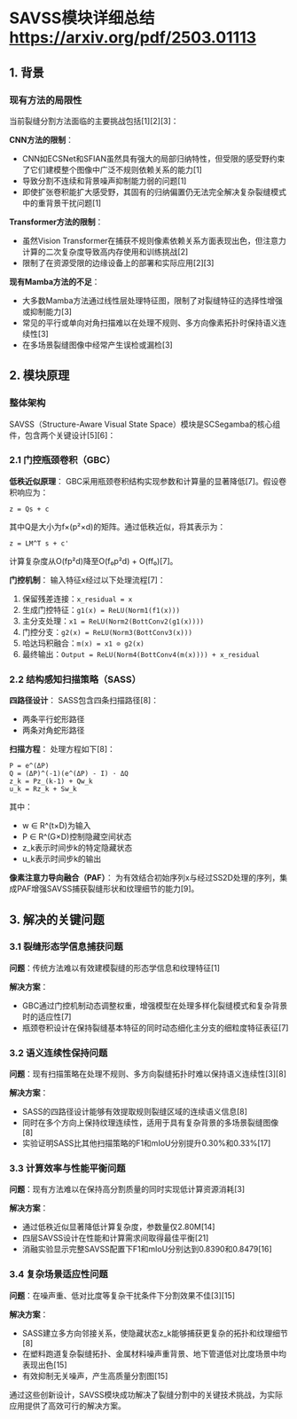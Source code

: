 # SAVSS模块详细总结 https://arxiv.org/pdf/2503.01113

## 1. 背景

### 现有方法的局限性
当前裂缝分割方法面临的主要挑战包括[1][2][3]：

**CNN方法的限制**：
- CNN如ECSNet和SFIAN虽然具有强大的局部归纳特性，但受限的感受野约束了它们建模整个图像中广泛不规则依赖关系的能力[1]
- 导致分割不连续和背景噪声抑制能力弱的问题[1]
- 即使扩张卷积能扩大感受野，其固有的归纳偏置仍无法完全解决复杂裂缝模式中的重背景干扰问题[1]

**Transformer方法的限制**：
- 虽然Vision Transformer在捕获不规则像素依赖关系方面表现出色，但注意力计算的二次复杂度导致高内存使用和训练挑战[2]
- 限制了在资源受限的边缘设备上的部署和实际应用[2][3]

**现有Mamba方法的不足**：
- 大多数Mamba方法通过线性层处理特征图，限制了对裂缝特征的选择性增强或抑制能力[3]
- 常见的平行或单向对角扫描难以在处理不规则、多方向像素拓扑时保持语义连续性[3]
- 在多场景裂缝图像中经常产生误检或漏检[3]

## 2. 模块原理

### 整体架构
SAVSS（Structure-Aware Visual State Space）模块是SCSegamba的核心组件，包含两个关键设计[5][6]：

### 2.1 门控瓶颈卷积（GBC）

**低秩近似原理**：
GBC采用瓶颈卷积结构实现参数和计算量的显著降低[7]。假设卷积响应为：
```
z = Qs + c
```
其中Q是大小为f×(p²×d)的矩阵。通过低秩近似，将其表示为：
```
z = LM^T s + c'
```
计算复杂度从O(fp²d)降至O(f₀p²d) + O(ff₀)[7]。

**门控机制**：
输入特征x经过以下处理流程[7]：
1. 保留残差连接：`x_residual = x`
2. 生成门控特征：`g1(x) = ReLU(Norm1(f1(x)))`
3. 主分支处理：`x1 = ReLU(Norm2(BottConv2(g1(x))))`
4. 门控分支：`g2(x) = ReLU(Norm3(BottConv3(x)))`
5. 哈达玛积融合：`m(x) = x1 ⊙ g2(x)`
6. 最终输出：`Output = ReLU(Norm4(BottConv4(m(x)))) + x_residual`

### 2.2 结构感知扫描策略（SASS）

**四路径设计**：
SASS包含四条扫描路径[8]：
- 两条平行蛇形路径
- 两条对角蛇形路径

**扫描方程**：
处理方程如下[8]：
```
P = e^(ΔP)
Q = (ΔP)^(-1)(e^(ΔP) - I) · ΔQ
z_k = Pz_(k-1) + Qw_k
u_k = Rz_k + Sw_k
```

其中：
- w ∈ R^(t×D)为输入
- P ∈ R^(G×D)控制隐藏空间状态
- z_k表示时间步k的特定隐藏状态
- u_k表示时间步k的输出

**像素注意力导向融合（PAF）**：
为有效结合初始序列x与经过SS2D处理的序列，集成PAF增强SAVSS捕获裂缝形状和纹理细节的能力[9]。

## 3. 解决的关键问题

### 3.1 裂缝形态学信息捕获问题
**问题**：传统方法难以有效建模裂缝的形态学信息和纹理特征[1]

**解决方案**：
- GBC通过门控机制动态调整权重，增强模型在处理多样化裂缝模式和复杂背景时的适应性[7]
- 瓶颈卷积设计在保持裂缝基本特征的同时动态细化主分支的细粒度特征表征[7]

### 3.2 语义连续性保持问题
**问题**：现有扫描策略在处理不规则、多方向裂缝拓扑时难以保持语义连续性[3][8]

**解决方案**：
- SASS的四路径设计能够有效提取规则裂缝区域的连续语义信息[8]
- 同时在多个方向上保持纹理连续性，适用于具有复杂背景的多场景裂缝图像[8]
- 实验证明SASS比其他扫描策略的F1和mIoU分别提升0.30%和0.33%[17]

### 3.3 计算效率与性能平衡问题
**问题**：现有方法难以在保持高分割质量的同时实现低计算资源消耗[3]

**解决方案**：
- 通过低秩近似显著降低计算复杂度，参数量仅2.80M[14]
- 四层SAVSS设计在性能和计算需求间取得最佳平衡[21]
- 消融实验显示完整SAVSS配置下F1和mIoU分别达到0.8390和0.8479[16]

### 3.4 复杂场景适应性问题
**问题**：在噪声重、低对比度等复杂干扰条件下分割效果不佳[3][15]

**解决方案**：
- SASS建立多方向邻接关系，使隐藏状态z_k能够捕获更复杂的拓扑和纹理细节[8]
- 在塑料跑道复杂裂缝拓扑、金属材料噪声重背景、地下管道低对比度场景中均表现出色[15]
- 有效抑制无关噪声，产生高质量分割图[15]

通过这些创新设计，SAVSS模块成功解决了裂缝分割中的关键技术挑战，为实际应用提供了高效可行的解决方案。